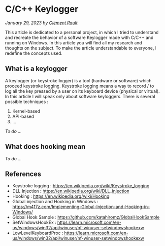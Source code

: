 # C/C++ Keylogger

_January 29, 2023 by [Clément Rault](https://dig2root.github.io)_

This article is dedicated to a personal project, in which I tried to understand and recreate the behavior of a software 
Keylogger made with C/C++ and running on Windows. In this article you will find all my research and thoughts on the 
subject. To make the article understandable to everyone, I redefine the concepts used.

## What is a keylogger

A keylogger (or keystroke logger) is a tool (hardware or software) which proceed keystroke logging. Keystroke logging
means a way to record / to log all the key pressed by a user on its keyboard device (physical or virtual).
In this article I will speak only about software keyloggers. There is several possible techniques :

1. Kernel-based
2. API-based
3. ...

_To do ..._

## What does hooking mean

_To do ..._

## References

- Keystroke logging : https://en.wikipedia.org/wiki/Keystroke_logging
- DLL Injection : https://en.wikipedia.org/wiki/DLL_injection
- Hooking : https://en.wikipedia.org/wiki/Hooking
- Global injection and Hooking in Windows : https://m417z.com/Implementing-Global-Injection-and-Hooking-in-Windows/
- Global Hook Sample : https://github.com/katahiromz/GlobalHookSample
- SetWindowsHookEx : https://learn.microsoft.com/en-us/windows/win32/api/winuser/nf-winuser-setwindowshookexw
- LowLevelKeyboardProc : https://learn.microsoft.com/en-us/windows/win32/api/winuser/nf-winuser-setwindowshookexw